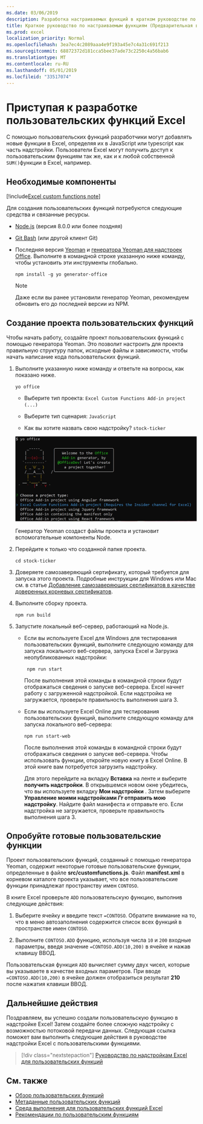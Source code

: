 ```yaml
---
ms.date: 03/06/2019
description: Разработка настраиваемых функций в кратком руководстве по Excel.
title: Краткое руководство по настраиваемым функциям (Предварительная версия)
ms.prod: excel
localization_priority: Normal
ms.openlocfilehash: 3ea7ec4c2089aaa4e9f193a45e7c4a31c691f213
ms.sourcegitcommit: 68872372d181cca5bee37ade73c2250c4a56bab6
ms.translationtype: MT
ms.contentlocale: ru-RU
ms.lasthandoff: 05/01/2019
ms.locfileid: "33517074"
---
```

# <a name="get-started-developing-excel-custom-functions"></a>Приступая к разработке пользовательских функций Excel

С помощью пользовательских функций разработчики могут добавлять новые функции в Excel, определяя их в JavaScript или typescript как часть надстройки. Пользователи Excel могут получить доступ к пользовательским функциям так же, как и к любой собственной `SUM()`функции в Excel, например.

## <a name="prerequisites"></a>Необходимые компоненты

[!include[Excel custom functions note](../includes/excel-custom-functions-note.md)]

Для создания пользовательских функций потребуются следующие средства и связанные ресурсы.

- [Node.js](https://nodejs.org/en/) (версия 8.0.0 или более поздняя)

- [Git Bash](https://git-scm.com/downloads) (или другой клиент Git)

- Последняя версия [Yeoman](https://yeoman.io/) и [генератора Yeoman для надстроек Office](https://www.npmjs.com/package/generator-office). Выполните в командной строке указанную ниже команду, чтобы установить эти инструменты глобально.

    ```command&nbsp;line
    npm install -g yo generator-office
    ```

    > [!NOTE]
    > Даже если вы ранее установили генератор Yeoman, рекомендуем обновить его до последней версии из NPM.

## <a name="build-your-first-custom-functions-project"></a>Создание проекта пользовательских функций

Чтобы начать работу, создайте проект пользовательских функций с помощью генератора Yeoman. Это позволит настроить для проекта правильную структуру папок, исходные файлы и зависимости, чтобы начать написание кода пользовательских функций.

1. Выполните указанную ниже команду и ответьте на вопросы, как показано ниже.

    ```command&nbsp;line
    yo office
    ```

    - Выберите тип проекта: `Excel Custom Functions Add-in project (...)`

    - Выберите тип сценария: `JavaScript`

    - Как вы хотите назвать свою надстройку? `stock-ticker`

    ![Генератор Yeoman для надстройки Office, приглашающий к созданию пользовательских функций](../images/12-10-fork-cf-pic.jpg)

    Генератор Yeoman создаст файлы проекта и установит вспомогательные компоненты Node.

2. Перейдите к только что созданной папке проекта.

    ```command&nbsp;line
    cd stock-ticker
    ```

3. Доверяете самозаверяющий сертификату, который требуется для запуска этого проекта. Подробные инструкции для Windows или Mac см. в статье [Добавление самозаверяющих сертификатов в качестве доверенных корневых сертификатов](https://github.com/OfficeDev/generator-office/blob/master/src/docs/ssl.md).  

4. Выполните сборку проекта.

    ```command&nbsp;line
    npm run build
    ```

5. Запустите локальный веб-сервер, работающий на Node.js.

    - Если вы используете Excel для Windows для тестирования пользовательских функций, выполните следующую команду для запуска локального веб-сервера, запуска Excel и Загрузка неопубликованных надстройки:

        ```command&nbsp;line
         npm run start
        ```
        После выполнения этой команды в командной строки будут отображаться сведения о запуске веб-сервера. Excel начнет работу с загруженной надстройкой. Если надстройка не загружается, проверьте правильность выполнения шага 3.

    - Если вы используете Excel Online для тестирования пользовательских функций, выполните следующую команду для запуска локального веб-сервера:

        ```command&nbsp;line
        npm run start-web
        ```

         После выполнения этой команды в командной строки будут отображаться сведения о запуске веб-сервера. Чтобы использовать функции, откройте новую книгу в Excel Online. В этой книге вам потребуется загрузить надстройку. 

        Для этого перейдите на вкладку **Вставка** на ленте и выберите **получить надстройки**. В открывшемся новом окне убедитесь, что вы используете вкладку **Мои надстройки** . Затем выберите **Управление моими надстройками _Гт_ отправить мою надстройку**. Найдите файл манифеста и отправьте его. Если надстройка не загружается, проверьте правильность выполнения шага 3.

## <a name="try-out-the-prebuilt-custom-functions"></a>Опробуйте готовые пользовательские функции

Проект пользовательских функций, созданный с помощью генератора Yeoman, содержит некоторые готовые пользовательские функции, определенные в файле **src/customfunctions.js**. Файл **manifest.xml** в корневом каталоге проекта указывает, что все пользовательские функции принадлежат пространству имен `CONTOSO`.

В книге Excel проверьте `ADD` пользовательскую функцию, выполнив следующие действия:

1. Выберите ячейку и введите текст `=CONTOSO`. Обратите внимание на то, что в меню автозаполнения содержится список всех функций в пространстве имен `CONTOSO`.

2. Выполните `CONTOSO.ADD` функцию, используя числа `10` и `200` входные параметры, введя значение `=CONTOSO.ADD(10,200)` в ячейке и нажав клавишу ВВОД.

Пользовательская функция `ADD` вычисляет сумму двух чисел, которые вы указываете в качестве входных параметров. При вводе `=CONTOSO.ADD(10,200)` в ячейке должен отобразиться результат **210** после нажатия клавиши ВВОД.

## <a name="next-steps"></a>Дальнейшие действия

Поздравляем, вы успешно создали пользовательскую функцию в надстройке Excel! Затем создайте более сложную надстройку с возможностью потоковой передачи данных. Следующая ссылка поможет вам выполнить следующие действия в руководстве надстройки Excel с пользовательскими функциями.

> [!div class="nextstepaction"]
> [Руководство по надстройкам Excel для пользовательских функций](../tutorials/excel-tutorial-create-custom-functions.md#create-a-custom-function-that-requests-data-from-the-web
)

## <a name="see-also"></a>См. также

* [Обзор пользовательских функций](../excel/custom-functions-overview.md)
* [Метаданные пользовательских функций](../excel/custom-functions-json.md)
* [Среда выполнения для пользовательских функций Excel](../excel/custom-functions-runtime.md)
* [Рекомендации по пользовательским функциям](../excel/custom-functions-best-practices.md)
